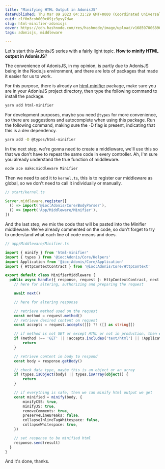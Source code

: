 ```yaml
---
title: "Minifying HTML Output in AdonisJS"
datePublished: Thu Mar 09 2023 04:31:29 GMT+0000 (Coordinated Universal Time)
cuid: clf0m3coh000c09jz3ysy7dwo
slug: html-minifier-adonisjs
cover: https://cdn.hashnode.com/res/hashnode/image/upload/v1685070063905/87b476d3-24db-43fe-95c4-cc02196bfebf.png
tags: adonisjs, middleware

---
```


Let's start this AdonisJS series with a fairly light topic. **How to minify HTML output in AdonisJS**?

The convenience of AdonisJS, in my opinion, is partly due to AdonisJS being in the Node.js environment, and there are lots of packages that made it easier for us to work.

For this purpose, there is already an [html-minifier](https://www.npmjs.com/package/html-minifier) package, make sure you are in your AdonisJS project directory, then type the following command to install the package.

```bash
yarn add html-minifier
```

For development purposes, maybe you need `@types` for more convenience, so there are suggestions and autocomplete when using this package. Run the following command, making sure the -D flag is present, indicating that this is a dev dependency.

```bash
yarn add -D @types/html-minifier
```

In the next step, we're gonna need to create a middleware, we'll use this so that we don't have to repeat the same code in every controller. Ah, I'm sure you already understand the true function of middleware.

```bash
node ace make:middleware Minifier
```

Then we need to add it to `kernel.ts`, this is to register our middleware as global, so we don't need to call it individually or manually.

```typescript
// start/kernel.ts

Server.middleware.register([
  () => import('@ioc:Adonis/Core/BodyParser'),
  () => import('App/Middleware/Minifier'),
])
```

And the last step, we mix the code that will be pasted into the Minifier middleware. We've already commented on the code, so don't forget to try to understand what each line of code means and does.

```typescript
// app/Middleware/Minifier.ts

import { minify } from 'html-minifier'
import { types } from '@ioc:Adonis/Core/Helpers'
import Application from '@ioc:Adonis/Core/Application'
import { HttpContextContract } from '@ioc:Adonis/Core/HttpContext'

export default class MinifierMiddleware {
  public async handle({ response, request }: HttpContextContract, next: () => Promise<void>) {
    // here for altering, authorizing and preparing the request

    await next()

    // here for altering response

    // retrieve method used on the request
    const method = request.method()
    // retrieve desired content on request
    const accepts = request.accepts([]) ?? ([] as string[])

    // if method is not GET or except HTML or not in production, then exit
    if (method !== 'GET' || !accepts.includes('text/html') || !Application.inProduction) {
        return
    }

    // retrieve content in body to respond
    const body = response.getBody()

    // check data type, maybe this is an object or an array
    if (types.isObject(body) || types.isArray(object)) {
        return
    }

    // if everything is safe, then we can minify html output we get
    const minified = minify(body, {
        minifyCSS: true,
        minifyJS: true,
        removeComments: true,
        preserveLineBreaks: false,
        collapseInlineTagWhitespace: false,
        collapseWhitespace: true,
    })

    // set response to be minified html
    response.send(result)
  }
}
```

And it's done, thanks.